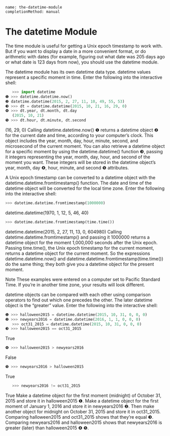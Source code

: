 ```ngMeta
name: the-datetime-module
completionMethod: manual
```
# The datetime Module
The time module is useful for getting a Unix epoch timestamp to work with. But if you want to display a date in a more convenient format, or do arithmetic with dates (for example, figuring out what date was 205 days ago or what date is 123 days from now), you should use the datetime module.

The datetime module has its own datetime data type. datetime values represent a specific moment in time. Enter the following into the interactive shell:

```python
   >>> import datetime
❶ >>> datetime.datetime.now()
❷ datetime.datetime(2015, 2, 27, 11, 10, 49, 55, 53)
❸ >>> dt = datetime.datetime(2015, 10, 21, 16, 29, 0)
❹ >>> dt.year, dt.month, dt.day
   (2015, 10, 21)
❺ >>> dt.hour, dt.minute, dt.second
```
   (16, 29, 0)
Calling datetime.datetime.now() ❶ returns a datetime object ❷ for the current date and time, according to your computer’s clock. This object includes the year, month, day, hour, minute, second, and microsecond of the current moment. You can also retrieve a datetime object for a specific moment by using the datetime.datetime() function ❸, passing it integers representing the year, month, day, hour, and second of the moment you want. These integers will be stored in the datetime object’s year, month, day ❹, hour, minute, and second ❺ attributes.

A Unix epoch timestamp can be converted to a datetime object with the datetime.datetime.fromtimestamp() function. The date and time of the datetime object will be converted for the local time zone. Enter the following into the interactive shell:

```python
>>> datetime.datetime.fromtimestamp(1000000)
```
datetime.datetime(1970, 1, 12, 5, 46, 40)
```python
>>> datetime.datetime.fromtimestamp(time.time())
```
datetime.datetime(2015, 2, 27, 11, 13, 0, 604980)
Calling datetime.datetime.fromtimestamp() and passing it 1000000 returns a datetime object for the moment 1,000,000 seconds after the Unix epoch. Passing time.time(), the Unix epoch timestamp for the current moment, returns a datetime object for the current moment. So the expressions datetime.datetime.now() and datetime.datetime.fromtimestamp(time.time()) do the same thing; they both give you a datetime object for the present moment.

Note
These examples were entered on a computer set to Pacific Standard Time. If you’re in another time zone, your results will look different.

datetime objects can be compared with each other using comparison operators to find out which one precedes the other. The later datetime object is the “greater” value. Enter the following into the interactive shell:

```python
❶ >>> halloween2015 = datetime.datetime(2015, 10, 31, 0, 0, 0)
❷ >>> newyears2016 = datetime.datetime(2016, 1, 1, 0, 0, 0)
   >>> oct31_2015 = datetime.datetime(2015, 10, 31, 0, 0, 0)
❸ >>> halloween2015 == oct31_2015
```
   True
```python
❹ >>> halloween2015 > newyears2016
```
   False
```python
❺ >>> newyears2016 > halloween2015
```
   True
```python
   >>> newyears2016 != oct31_2015
```
   True
Make a datetime object for the first moment (midnight) of October 31, 2015 and store it in halloween2015 ❶. Make a datetime object for the first moment of January 1, 2016 and store it in newyears2016 ❷. Then make another object for midnight on October 31, 2015 and store it in oct31_2015. Comparing halloween2015 and oct31_2015 shows that they’re equal ❸. Comparing newyears2016 and halloween2015 shows that newyears2016 is greater (later) than halloween2015 ❹ ❺.

